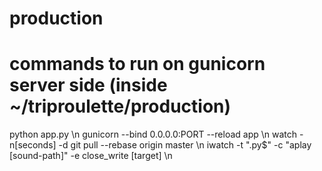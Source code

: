 # production

# commands to run on gunicorn server side (inside ~/triproulette/production)
python app.py \n
gunicorn --bind 0.0.0.0:PORT --reload app \n
watch -n[seconds] -d git pull --rebase origin master \n
iwatch -t "\.py$" -c "aplay [sound-path]" -e close_write [target] \n